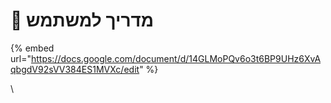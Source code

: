 # 📘 מדריך למשתמש

{% embed url="https://docs.google.com/document/d/14GLMoPQv6o3t6BP9UHz6XvAqbgdV92sVV384ES1MVXc/edit" %}

\
